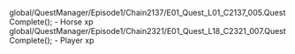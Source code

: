 global/QuestManager/Episode1/Chain2137/E01_Quest_L01_C2137_005.QuestComplete(); - Horse xp
global/QuestManager/Episode1/Chain2321/E01_Quest_L18_C2321_007.QuestComplete(); - Player xp
